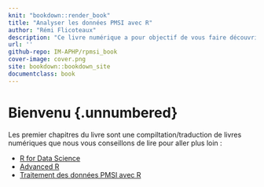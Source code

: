 ```yaml
---
knit: "bookdown::render_book"
title: "Analyser les données PMSI avec R"
author: "Rémi Flicoteaux"
description: "Ce livre numérique a pour objectif de vous faire découvrir comment le logiciel R pour vous permettre d'analyser efficacement les données PMSI. La première partie comprend une introduction rapide au language de programmation R avec l'apport des packages de la collection tidyverse. De part son utilité, nous avons également fait un rapide rappel de l'utilisation du logiciel git pour organiser le partage du code informatiquje. La suite du livre comprend une introduction à l'utilisation du package pmesayr qui ne remplace pas la lecture de l'excellent livre de Guillaume. Enfin, nous montrerons par l'exemple comment réaliser des projets d'analyse des données PMSI avec R"
url: ''
github-repo: IM-APHP/rpmsi_book
cover-image: cover.png
site: bookdown::bookdown_site
documentclass: book
---
```


# Bienvenu {.unnumbered}

Les premier chapitres du livre sont une compiltation/traduction de livres numériques que nous vous conseillons de lire pour aller plus loin :

-   [R for Data Science](https://r4ds.had.co.nz/)
-   [Advanced R](https://adv-r.hadley.nz)
-   [Traitement des données PMSI avec R](https://guillaumepressiat.github.io/pmeasyr-book/)

